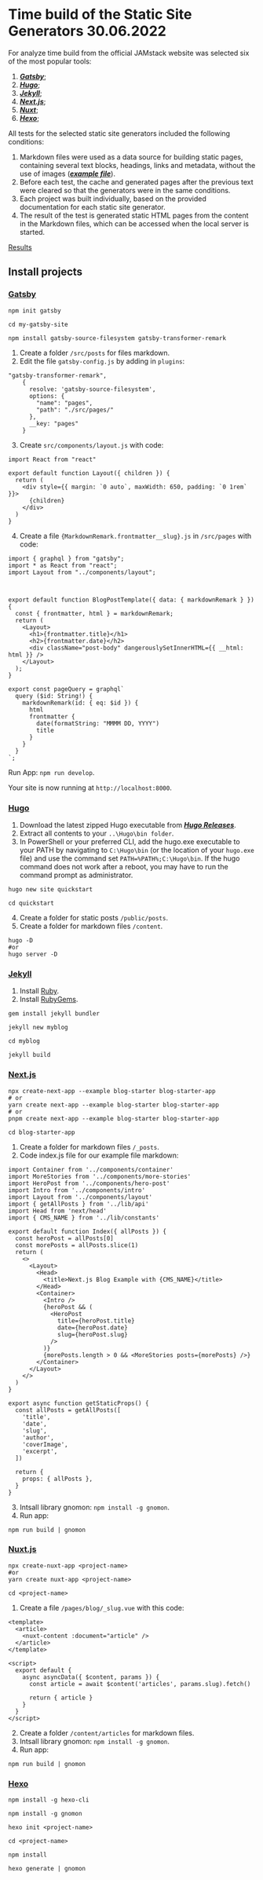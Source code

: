 # Time build of the Static Site Generators 30.06.2022

For analyze time build from the official JAMstack website was selected six of the most popular tools:

1) [***Gatsby***](https://www.gatsbyjs.com/);
2) [***Hugo***](https://gohugo.io/);
3) [***Jekyll***](https://jekyllrb.com/);
4) [***Next.js***](https://nextjs.org/);
5) [***Nuxt***](https://nuxtjs.org/);
6) [***Hexo***](https://hexo.io/ru/);

All tests for the selected static site generators included the following conditions:

1) Markdown files were used as a data source for building static pages, containing several text blocks, headings, links and metadata, without the use of images ([***example file***](./textfile0.md)).
2) Before each test, the cache and generated pages after the previous text were cleared so that the generators were in the same conditions.
3) Each project was built individually, based on the provided documentation for each static site generator.
4) The result of the test is generated static HTML pages from the content in the Markdown files, which can be accessed when the local server is started.

[Results](https://mor-ald.github.io/ssg-time-build/)

## Install projects

### [**Gatsby**](https://www.gatsbyjs.com/docs)

```
npm init gatsby

cd my-gatsby-site

npm install gatsby-source-filesystem gatsby-transformer-remark

```

1) Create a folder ```/src/posts``` for files markdown.
2) Edit the file ```gatsby-config.js``` by adding in ```plugins```:
```
"gatsby-transformer-remark",
    {
      resolve: 'gatsby-source-filesystem',
      options: {
        "name": "pages",
        "path": "./src/pages/"
      },
      __key: "pages"
    }
```
3) Create ```src/components/layout.js``` with code:
```
import React from "react"

export default function Layout({ children }) {
  return (
    <div style={{ margin: `0 auto`, maxWidth: 650, padding: `0 1rem` }}>
      {children}
    </div>
  )
}
```
4) Create a file ```{MarkdownRemark.frontmatter__slug}.js``` in ```/src/pages``` with code:
```
import { graphql } from "gatsby";
import * as React from "react";
import Layout from "../components/layout";



export default function BlogPostTemplate({ data: { markdownRemark } }) {
  const { frontmatter, html } = markdownRemark;
  return (
    <Layout>
      <h1>{frontmatter.title}</h1>
      <h2>{frontmatter.date}</h2>
      <div className="post-body" dangerouslySetInnerHTML={{ __html: html }} />
    </Layout>
  );
}

export const pageQuery = graphql`
  query ($id: String!) {
    markdownRemark(id: { eq: $id }) {
      html
      frontmatter {
        date(formatString: "MMMM DD, YYYY")
        title
      }
    }
  }
`;
```

Run App: ```npm run develop```.

Your site is now running at ```http://localhost:8000```.

### [**Hugo**](https://gohugo.io/getting-started/quick-start/)

1) Download the latest zipped Hugo executable from [***Hugo Releases***](https://github.com/gohugoio/hugo/releases).
2) Extract all contents to your ```..\Hugo\bin folder```.
3) In PowerShell or your preferred CLI, add the hugo.exe executable to your PATH by navigating to ```C:\Hugo\bin``` (or the location of your ```hugo.exe``` file) and use the command set ```PATH=%PATH%;C:\Hugo\bin```. If the hugo command does not work after a reboot, you may have to run the command prompt as administrator.

```
hugo new site quickstart

cd quickstart
```
4) Create a folder for static posts ```/public/posts```.
5) Create a folder for markdown files ```/content```.

```
hugo -D
#or
hugo server -D
```

### [**Jekyll**](https://jekyllrb.com/docs/)

1) Install [Ruby](https://www.ruby-lang.org/en/downloads/).
2) Install [RubyGems](https://rubygems.org/pages/download).

```
gem install jekyll bundler

jekyll new myblog

cd myblog

jekyll build
```

### [**Next.js**](https://nextjs.org/docs)

```
npx create-next-app --example blog-starter blog-starter-app
# or
yarn create next-app --example blog-starter blog-starter-app
# or
pnpm create next-app --example blog-starter blog-starter-app

cd blog-starter-app
```
1) Create a folder for markdown files ```/_posts```.
2) Code index.js file for our example file markdown:
```
import Container from '../components/container'
import MoreStories from '../components/more-stories'
import HeroPost from '../components/hero-post'
import Intro from '../components/intro'
import Layout from '../components/layout'
import { getAllPosts } from '../lib/api'
import Head from 'next/head'
import { CMS_NAME } from '../lib/constants'

export default function Index({ allPosts }) {
  const heroPost = allPosts[0]
  const morePosts = allPosts.slice(1)
  return (
    <>
      <Layout>
        <Head>
          <title>Next.js Blog Example with {CMS_NAME}</title>
        </Head>
        <Container>
          <Intro />
          {heroPost && (
            <HeroPost
              title={heroPost.title}
              date={heroPost.date}
              slug={heroPost.slug}
            />
          )}
          {morePosts.length > 0 && <MoreStories posts={morePosts} />}
        </Container>
      </Layout>
    </>
  )
}

export async function getStaticProps() {
  const allPosts = getAllPosts([
    'title',
    'date',
    'slug',
    'author',
    'coverImage',
    'excerpt',
  ])

  return {
    props: { allPosts },
  }
}
```
3) Intsall library gnomon: ```npm install -g gnomon```.
4) Run app:
```
npm run build | gnomon
```

### [**Nuxt.js**](https://nuxtjs.org/docs/get-started/installation)

```
npx create-nuxt-app <project-name>
#or
yarn create nuxt-app <project-name>

cd <project-name>
```

1) Create a file ```/pages/blog/_slug.vue``` with this code:
```
<template>
  <article>
    <nuxt-content :document="article" />
  </article>
</template>

<script>
  export default {
    async asyncData({ $content, params }) {
      const article = await $content('articles', params.slug).fetch()

      return { article }
    }
  }
</script>
```
2) Create a folder ```/content/articles``` for markdown files.
3) Intsall library gnomon: ```npm install -g gnomon```.
4) Run app:
```
npm run build | gnomon
```

### [**Hexo**](https://hexo.io/ru/docs/)


```
npm install -g hexo-cli

npm install -g gnomon

hexo init <project-name>

cd <project-name>

npm install

hexo generate | gnomon
```
